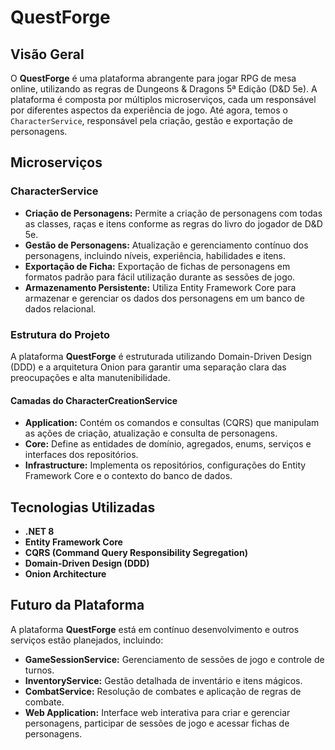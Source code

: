 # QuestForge

## Visão Geral

O **QuestForge** é uma plataforma abrangente para jogar RPG de mesa online, utilizando as regras de Dungeons & Dragons 5ª Edição (D&D 5e). A plataforma é composta por múltiplos microserviços, cada um responsável por diferentes aspectos da experiência de jogo. Até agora, temos o `CharacterService`, responsável pela criação, gestão e exportação de personagens.

## Microserviços

### CharacterService

- **Criação de Personagens:** Permite a criação de personagens com todas as classes, raças e itens conforme as regras do livro do jogador de D&D 5e.
- **Gestão de Personagens:** Atualização e gerenciamento contínuo dos personagens, incluindo níveis, experiência, habilidades e itens.
- **Exportação de Ficha:** Exportação de fichas de personagens em formatos padrão para fácil utilização durante as sessões de jogo.
- **Armazenamento Persistente:** Utiliza Entity Framework Core para armazenar e gerenciar os dados dos personagens em um banco de dados relacional.

### Estrutura do Projeto

A plataforma **QuestForge** é estruturada utilizando Domain-Driven Design (DDD) e a arquitetura Onion para garantir uma separação clara das preocupações e alta manutenibilidade.

#### Camadas do CharacterCreationService

- **Application:** Contém os comandos e consultas (CQRS) que manipulam as ações de criação, atualização e consulta de personagens.
- **Core:** Define as entidades de domínio, agregados, enums, serviços e interfaces dos repositórios.
- **Infrastructure:** Implementa os repositórios, configurações do Entity Framework Core e o contexto do banco de dados.

## Tecnologias Utilizadas

- **.NET 8**
- **Entity Framework Core**
- **CQRS (Command Query Responsibility Segregation)**
- **Domain-Driven Design (DDD)**
- **Onion Architecture**

## Futuro da Plataforma

A plataforma **QuestForge** está em contínuo desenvolvimento e outros serviços estão planejados, incluindo:

- **GameSessionService:** Gerenciamento de sessões de jogo e controle de turnos.
- **InventoryService:** Gestão detalhada de inventário e itens mágicos.
- **CombatService:** Resolução de combates e aplicação de regras de combate.
- **Web Application:** Interface web interativa para criar e gerenciar personagens, participar de sessões de jogo e acessar fichas de personagens.
